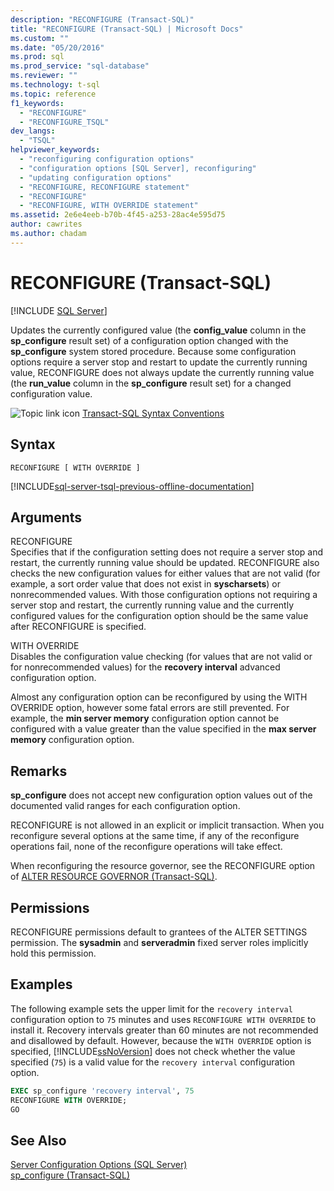 ```yaml
---
description: "RECONFIGURE (Transact-SQL)"
title: "RECONFIGURE (Transact-SQL) | Microsoft Docs"
ms.custom: ""
ms.date: "05/20/2016"
ms.prod: sql
ms.prod_service: "sql-database"
ms.reviewer: ""
ms.technology: t-sql
ms.topic: reference
f1_keywords: 
  - "RECONFIGURE"
  - "RECONFIGURE_TSQL"
dev_langs: 
  - "TSQL"
helpviewer_keywords: 
  - "reconfiguring configuration options"
  - "configuration options [SQL Server], reconfiguring"
  - "updating configuration options"
  - "RECONFIGURE, RECONFIGURE statement"
  - "RECONFIGURE"
  - "RECONFIGURE, WITH OVERRIDE statement"
ms.assetid: 2e6e4eeb-b70b-4f45-a253-28ac4e595d75
author: cawrites
ms.author: chadam
---
```

# RECONFIGURE (Transact-SQL)
[!INCLUDE [SQL Server](../../includes/applies-to-version/sqlserver.md)]

  Updates the currently configured value (the **config_value** column in the **sp_configure** result set) of a configuration option changed with the **sp_configure** system stored procedure. Because some configuration options require a server stop and restart to update the currently running value, RECONFIGURE does not always update the currently running value (the **run_value** column in the **sp_configure** result set) for a changed configuration value.    
    
 ![Topic link icon](../../database-engine/configure-windows/media/topic-link.gif "Topic link icon") [Transact-SQL Syntax Conventions](../../t-sql/language-elements/transact-sql-syntax-conventions-transact-sql.md)    
    
## Syntax    
    
```syntaxsql
RECONFIGURE [ WITH OVERRIDE ]    
```    
    
[!INCLUDE[sql-server-tsql-previous-offline-documentation](../../includes/sql-server-tsql-previous-offline-documentation.md)]

## Arguments
 RECONFIGURE    
 Specifies that if the configuration setting does not require a server stop and restart, the currently running value should be updated. RECONFIGURE also checks the new configuration values for either values that are not valid (for example, a sort order value that does not exist in **syscharsets**) or nonrecommended values. With those configuration options not requiring a server stop and restart, the currently running value and the currently configured values for the configuration option should be the same value after RECONFIGURE is specified.    
    
 WITH OVERRIDE    
 Disables the configuration value checking (for values that are not valid or for nonrecommended values) for the **recovery interval** advanced configuration option.    
    
 Almost any configuration option can be reconfigured by using the WITH OVERRIDE option, however some fatal errors are still prevented. For example, the **min server memory** configuration option cannot be configured with a value greater than the value specified in the **max server memory** configuration option.
      
## Remarks    
 **sp_configure** does not accept new configuration option values out of the documented valid ranges for each configuration option.    
    
 RECONFIGURE is not allowed in an explicit or implicit transaction. When you reconfigure several options at the same time, if any of the reconfigure operations fail, none of the reconfigure operations will take effect.    
    
 When reconfiguring the resource governor, see the RECONFIGURE option of [ALTER RESOURCE GOVERNOR &#40;Transact-SQL&#41;](../../t-sql/statements/alter-resource-governor-transact-sql.md).    
    
## Permissions    
 RECONFIGURE permissions default to grantees of the ALTER SETTINGS permission. The **sysadmin** and **serveradmin** fixed server roles implicitly hold this permission.    
    
## Examples    
 The following example sets the upper limit for the `recovery interval` configuration option to `75` minutes and uses `RECONFIGURE WITH OVERRIDE` to install it. Recovery intervals greater than 60 minutes are not recommended and disallowed by default. However, because the `WITH OVERRIDE` option is specified, [!INCLUDE[ssNoVersion](../../includes/ssnoversion-md.md)] does not check whether the value specified (`75`) is a valid value for the `recovery interval` configuration option.    
    
```sql    
EXEC sp_configure 'recovery interval', 75    
RECONFIGURE WITH OVERRIDE;    
GO    
```    
    
## See Also    
 [Server Configuration Options &#40;SQL Server&#41;](../../database-engine/configure-windows/server-configuration-options-sql-server.md)     
 [sp_configure &#40;Transact-SQL&#41;](../../relational-databases/system-stored-procedures/sp-configure-transact-sql.md)    
    
  
